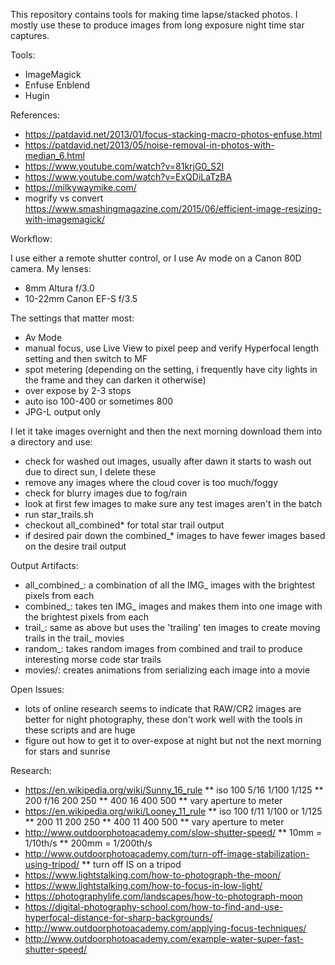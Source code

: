 This repository contains tools for making time lapse/stacked photos. I mostly use these
to produce images from long exposure night time star captures.

Tools:
* ImageMagick
* Enfuse Enblend
* Hugin

References:
* https://patdavid.net/2013/01/focus-stacking-macro-photos-enfuse.html
* https://patdavid.net/2013/05/noise-removal-in-photos-with-median_6.html
* https://www.youtube.com/watch?v=81krjG0_S2I
* https://www.youtube.com/watch?v=ExQDiLaTzBA
* https://milkywaymike.com/
* mogrify vs convert https://www.smashingmagazine.com/2015/06/efficient-image-resizing-with-imagemagick/


Workflow:

I use either a remote shutter control, or I use Av mode on a Canon 80D camera.
My lenses:
* 8mm Altura f/3.0
* 10-22mm Canon EF-S f/3.5 

The settings that matter most:
* Av Mode
* manual focus, use Live View to pixel peep and verify Hyperfocal length setting and then switch to MF
* spot metering (depending on the setting, i frequently have city lights in the frame and they can darken it otherwise)
* over expose by 2-3 stops
* auto iso 100-400 or sometimes 800
* JPG-L output only

I let it take images overnight and then the next morning download them into a directory and use:
* check for washed out images, usually after dawn it starts to wash out due to direct sun, I delete these
* remove any images where the cloud cover is too much/foggy
* check for blurry images due to fog/rain
* look at first few images to make sure any test images aren't in the batch
* run star_trails.sh
* checkout all_combined* for total star trail output
* if desired pair down the combined_* images to have fewer images based on the desire trail output

Output Artifacts:
* all_combined_: a combination of all the IMG_ images with the brightest pixels from each
* combined_: takes ten IMG_ images and makes them into one image with the brightest pixels from each
* trail_: same as above but uses the 'trailing' ten images to create moving trails in the trail_ movies
* random_: takes random images from combined and trail to produce interesting morse code star trails
* movies/: creates animations from serializing each image into a movie

Open Issues:
* lots of online research seems to indicate that RAW/CR2 images are better for night photography, these don't work well with the tools in these scripts and are huge
* figure out how to get it to over-expose at night but not the next morning for stars and sunrise

Research:
* https://en.wikipedia.org/wiki/Sunny_16_rule
** iso 100 5/16 1/100 1/125
** 200 f/16 200 250
** 400 16 400 500
** vary aperture to meter
* https://en.wikipedia.org/wiki/Looney_11_rule
** iso 100 f/11 1/100 or 1/125
** 200 11 200 250
** 400 11 400 500
** vary aperture to meter
* http://www.outdoorphotoacademy.com/slow-shutter-speed/
** 10mm = 1/10th/s
** 200mm = 1/200th/s
* http://www.outdoorphotoacademy.com/turn-off-image-stabilization-using-tripod/
** turn off IS on a tripod
* https://www.lightstalking.com/how-to-photograph-the-moon/
* https://www.lightstalking.com/how-to-focus-in-low-light/
* https://photographylife.com/landscapes/how-to-photograph-moon
* https://digital-photography-school.com/how-to-find-and-use-hyperfocal-distance-for-sharp-backgrounds/
* http://www.outdoorphotoacademy.com/applying-focus-techniques/
* http://www.outdoorphotoacademy.com/example-water-super-fast-shutter-speed/
